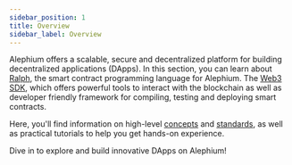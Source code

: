 ```yaml
---
sidebar_position: 1
title: Overview
sidebar_label: Overview
---
```


Alephium offers a scalable, secure and decentralized platform for
building decentralized applications (DApps). In this section, you can
learn about [Ralph](/dapps/ralph/getting-started), the smart contract
programming language for Alephium. The [Web3
SDK](/dapps/sdk/getting-started), which offers powerful tools to
interact with the blockchain as well as developer friendly framework
for compiling, testing and deploying smart contracts. 

Here, you'll find information on high-level
[concepts](/dapps/concepts/overview) and
[standards](/dapps/standards/fungible-tokens), as well as practical
tutorials to help you get hands-on experience. 

Dive in to explore and build innovative DApps on Alephium!
